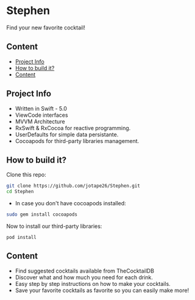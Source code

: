 # Stephen

Find your new favorite cocktail!

## Content

- [Project Info](#Project_Info)
- [How to build it?](#How_to_build_it)
- [Content](#Content)

## Project Info

- Written in Swift - 5.0
- ViewCode interfaces
- MVVM Architecture
- RxSwift & RxCocoa for reactive programming.
- UserDefaults for simple data persistante.
- Cocoapods for third-party libraries management.

## How to build it?

Clone this repo:

```sh
git clone https://github.com/jotape26/Stephen.git
cd Stephen
```

- In case you don't have cocoapods installed:

```sh
sudo gem install cocoapods
```

Now to install our third-party libraries:

```
pod install
```

## Content

- Find suggested cocktails available from TheCocktailDB
- Discover what and how much you need for each drink.
- Easy step by step instructions on how to make your cocktails.
- Save your favorite cocktails as favorite so you can easily make more!
